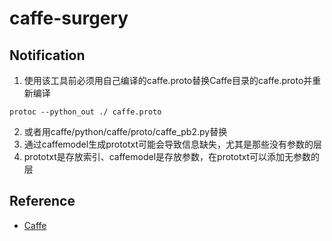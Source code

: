 # caffe-surgery

## Notification
1. 使用该工具前必须用自己编译的caffe.proto替换Caffe目录的caffe.proto并重新编译 
```
protoc --python_out ./ caffe.proto 
```
2. 或者用caffe/python/caffe/proto/caffe_pb2.py替换
3. 通过caffemodel生成prototxt可能会导致信息缺失，尤其是那些没有参数的层
4. prototxt是存放索引、caffemodel是存放参数，在prototxt可以添加无参数的层

## Reference
* [Caffe](https://github.com/xxradon/PytorchToCaffe/tree/master/Caffe)
